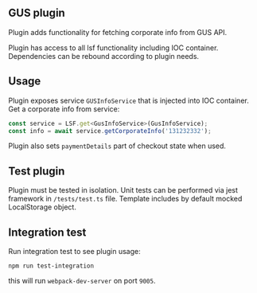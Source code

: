 ## GUS plugin
Plugin adds functionality for fetching corporate info from GUS API.

Plugin has access to all lsf functionality including IOC container. Dependencies
can be rebound according to plugin needs.

## Usage
Plugin exposes service `GUSInfoService` that is injected into IOC container.
Get a corporate info from service:
```js
const service = LSF.get<GusInfoService>(GusInfoService);
const info = await service.getCorporateInfo('131232332');
```

Plugin also sets `paymentDetails` part of checkout state when used.

## Test plugin
Plugin must be tested in isolation. Unit tests can be performed via jest framework
in `/tests/test.ts` file.
Template includes by default mocked LocalStorage object.

## Integration test
Run integration test to see plugin usage:
```shell script
npm run test-integration
```

this will run `webpack-dev-server` on port `9005`.
